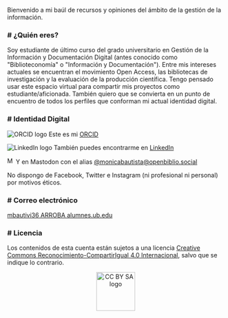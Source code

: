 Bienvenido a mi baúl de recursos y opiniones del ámbito de la gestión de la información.

<h3># ¿Quién eres?</h3>
 
Soy estudiante de último curso del grado universitario en Gestión de la Información y Documentación Digital (antes conocido como "Biblioteconomía" o "Información y Documentación"). Entre mis intereses actuales se encuentran el movimiento Open Access, las bibliotecas de investigación y la evaluación de la producción científica. Tengo pensado usar este espacio virtual para compartir mis proyectos como estudiante/aficionada. También quiero que se convierta en un punto de encuentro de todos los perfiles que conforman mi actual identidad digital.

<h3># Identidad Digital</h3>

<p><img alt="ORCID logo" src="https://i0.wp.com/info.orcid.org/wp-content/uploads/2020/12/orcid_16x16.gif"/> Este es mi <a href="https://orcid.org/0000-0002-3024-5549">ORCID</a></p>
<p><img alt="LinkedIn logo" src="https://icons.iconarchive.com/icons/designbolts/cute-social-media/16/Linkedin-icon.png"/> También puedes encontrarme en <a href="https://www.linkedin.com/in/monicabautistavillaescusa">LinkedIn</a></p>
<p><img alt="Mastodon logo" src="https://uploads-ssl.webflow.com/60ba014f7e8d7b1e8e1e0b1c/636e6d0c9b355b482353507a_Mastodon_logotype_(simple)_new_hue.svg-p-500.png" width="16"/> Y en Mastodon con el alias <a href="https://openbiblio.social/web/@monicabautista">@monicabautista@openbiblio.social</a></p>

No dispongo de Facebook, Twitter e Instagram (ni profesional ni personal) por motivos éticos. 

<h3># Correo electrónico</h3>

<p><a href="mailto:mbautivi36@alumnes.ub.edu">mbautivi36 ARROBA alumnes.ub.edu</a></p>

<h3># Licencia</h3>

Los contenidos de esta cuenta están sujetos a una licencia <a href="https://creativecommons.org/licenses/by-sa/4.0/deed.es_ES">Creative Commons Reconocimiento-CompartirIgual 4.0 Internacional</a>, salvo que se indique lo contrario.

<div><center><img alt="CC BY SA logo" src="https://mirrors.creativecommons.org/presskit/buttons/88x31/svg/by-sa.svg" width="90"/></center></div>
